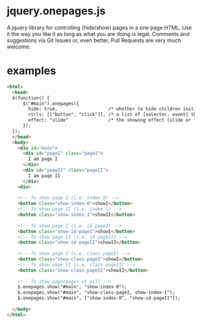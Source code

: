 jquery.onepages.js
==================

A jquery library for controlling (hide/show) pages in a one page HTML. Use it the way you like it
as long as what you are doing is legal. Comments and suggestions via Git Issues or, even better,
Pull Requests are very much welcome.

examples
========

```html
<html>
  <head>
  $(function() {
      $("#main").onepages({
        hide: true,                   /* whether to hide children initially, default is true */
        ctrls: [["button", "click"]], /* a list of [selector, event] that will triggers pages to show */
        effect: "slide"               /* the showing effect (slide or fade, default is null) */
      });    
  });
  </head>
  <body>
    <div id="main">
      <div id="pageI" class="pageI">
        I am page I
      </div>
      <div id="pageII" class="pageII">
        I am page II
      </div>
    <div>
    
    <!-- To show page I (i.e. index 0) -->
    <button class="show-index-0">showI</button>
    <!-- To show page II (i.e. index 1) -->
    <button class="show-index-1">showII</button>
    
    <!-- To show page I (i.e. id pageI) -->
    <button class="show-id-pageI">showI</button>
    <!-- To show page II (i.e. id pageII) -->
    <button class="show-id-pageII">showII</button>
    
    <!-- To show page I (i.e. class pageI) -->
    <button class="show-class-pageI">showI</button>
    <!-- To show page II (i.e. class pageII) -->
    <button class="show-class-pageII">showII</button>
    
    <!-- To show page/pages at will -->
    $.onepages.show("#main", "show-index-0");
    $.onepages.show("#main", "show-class-pageI, show-index-1");
    $.onepages.show("#main", ["show-index-0", "show-id-pageII"]);
    
  </body>
</html>
```
